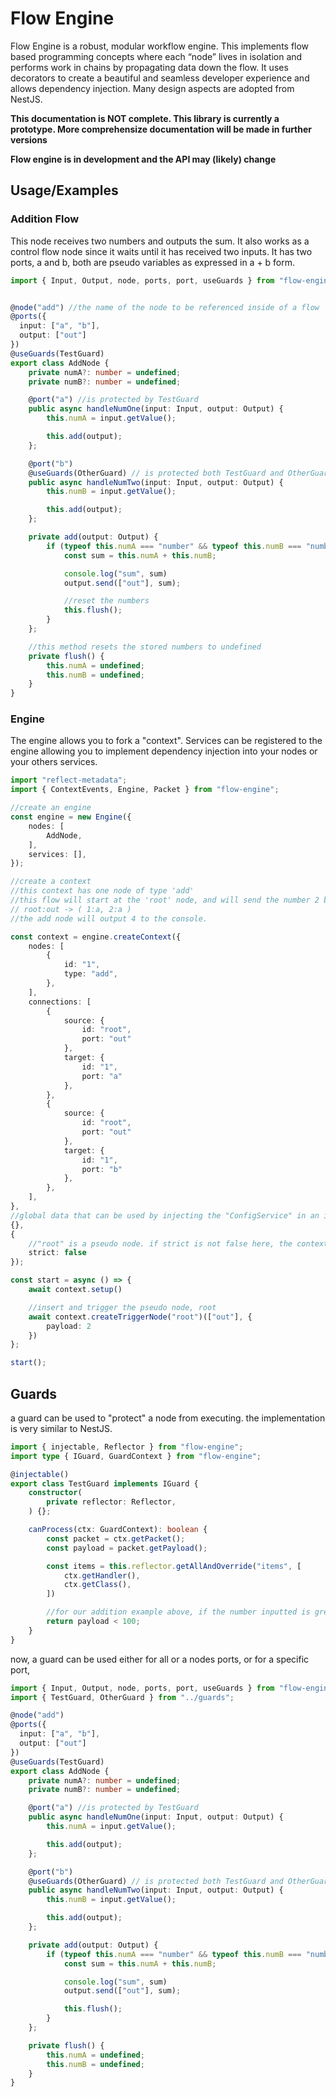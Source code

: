
# Flow Engine

Flow Engine is a robust, modular workflow engine. This implements flow based programming concepts where each “node” lives in isolation and performs work in chains by propagating data down the flow. It uses decorators to create a beautiful and seamless developer experience and allows dependency injection. Many design aspects are adopted from NestJS.

**This documentation is NOT complete. This library is currently a prototype. More comprehensize documentation will be made in further versions**

**Flow engine is in development and the API may (likely) change**


## Usage/Examples

### Addition Flow

This node receives two numbers and outputs the sum. It also works as a control flow node since it waits until it has received two inputs. It has two ports, a and b, both are pseudo variables as expressed in a + b form.

```typescript
import { Input, Output, node, ports, port, useGuards } from "flow-engine";


@node("add") //the name of the node to be referenced inside of a flow
@ports({
  input: ["a", "b"],
  output: ["out"] 
}) 
@useGuards(TestGuard)
export class AddNode {
    private numA?: number = undefined;
    private numB?: number = undefined;

    @port("a") //is protected by TestGuard
    public async handleNumOne(input: Input, output: Output) {
        this.numA = input.getValue();

        this.add(output);
    };

    @port("b") 
    @useGuards(OtherGuard) // is protected both TestGuard and OtherGuard
    public async handleNumTwo(input: Input, output: Output) {
        this.numB = input.getValue();

        this.add(output);
    };

    private add(output: Output) {
        if (typeof this.numA === "number" && typeof this.numB === "number") {
            const sum = this.numA + this.numB;

            console.log("sum", sum)
            output.send(["out"], sum);

            //reset the numbers
            this.flush();
        }
    };

    //this method resets the stored numbers to undefined
    private flush() {
        this.numA = undefined;
        this.numB = undefined;
    }
}

```

### Engine

The engine allows you to fork a "context". Services can be registered to the engine allowing you to implement dependency injection into your nodes or your others services.

```typescript
import "reflect-metadata";
import { ContextEvents, Engine, Packet } from "flow-engine";

//create an engine
const engine = new Engine({
    nodes: [
        AddNode,
    ],
    services: [],
});

//create a context
//this context has one node of type 'add'
//this flow will start at the 'root' node, and will send the number 2 both of its outputs
// root:out -> ( 1:a, 2:a )
//the add node will output 4 to the console.

const context = engine.createContext({
    nodes: [
        {
            id: "1",
            type: "add",
        },
    ],
    connections: [
        {
            source: {
                id: "root",
                port: "out"
            },
            target: {
                id: "1",
                port: "a"
            },
        },
        {
            source: {
                id: "root",
                port: "out"
            },
            target: {
                id: "1",
                port: "b"
            },
        },
    ],
}, 
//global data that can be used by injecting the "ConfigService" in an injectable
{}, 
{
    //"root" is a pseudo node. if strict is not false here, the context engine will throw an error 
    strict: false
});

const start = async () => {
    await context.setup()

    //insert and trigger the pseudo node, root
    await context.createTriggerNode("root")(["out"], {
        payload: 2
    })
};

start();
```

## Guards 

a guard can be used to "protect" a node from executing. the implementation is very similar to NestJS.

```typescript
import { injectable, Reflector } from "flow-engine";
import type { IGuard, GuardContext } from "flow-engine";

@injectable()
export class TestGuard implements IGuard {
    constructor(
        private reflector: Reflector,
    ) {};

    canProcess(ctx: GuardContext): boolean {
        const packet = ctx.getPacket();
        const payload = packet.getPayload();

        const items = this.reflector.getAllAndOverride("items", [
            ctx.getHandler(),
            ctx.getClass(),
        ])

        //for our addition example above, if the number inputted is greater than or equal to 100, the node will not process
        return payload < 100; 
    }
}
```

now, a guard can be used either for all or a nodes ports, or for a specific port,

```typescript
import { Input, Output, node, ports, port, useGuards } from "flow-engine";
import { TestGuard, OtherGuard } from "../guards";

@node("add")
@ports({
  input: ["a", "b"],
  output: ["out"] 
}) 
@useGuards(TestGuard)
export class AddNode {
    private numA?: number = undefined;
    private numB?: number = undefined;

    @port("a") //is protected by TestGuard
    public async handleNumOne(input: Input, output: Output) {
        this.numA = input.getValue();

        this.add(output);
    };

    @port("b") 
    @useGuards(OtherGuard) // is protected both TestGuard and OtherGuard
    public async handleNumTwo(input: Input, output: Output) {
        this.numB = input.getValue();

        this.add(output);
    };

    private add(output: Output) {
        if (typeof this.numA === "number" && typeof this.numB === "number") {
            const sum = this.numA + this.numB;

            console.log("sum", sum)
            output.send(["out"], sum);

            this.flush();
        }
    };

    private flush() {
        this.numA = undefined;
        this.numB = undefined;
    }
}
```